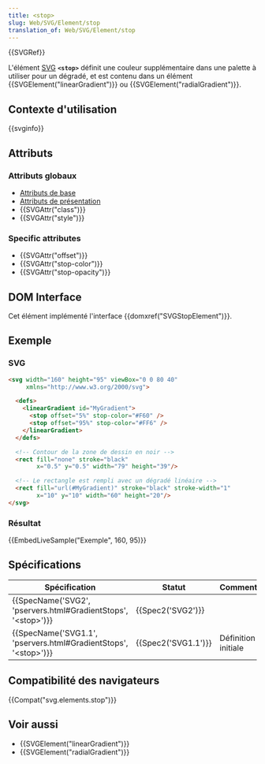 ```yaml
---
title: <stop>
slug: Web/SVG/Element/stop
translation_of: Web/SVG/Element/stop
---
```

{{SVGRef}}

L'élément [SVG](/fr/docs/Web/SVG) **`<stop>`** définit une couleur supplémentaire dans une palette à utiliser pour un dégradé, et est contenu dans un élément {{SVGElement("linearGradient")}} ou {{SVGElement("radialGradient")}}.

## Contexte d'utilisation

{{svginfo}}

## Attributs

### Attributs globaux

- [Attributs de base](/fr/docs/Web/SVG/Attribute#Core_attributes)
- [Attributs de présentation](/fr/docs/Web/SVG/Attribute#Presentation_attributes)
- {{SVGAttr("class")}}
- {{SVGAttr("style")}}

### Specific attributes

- {{SVGAttr("offset")}}
- {{SVGAttr("stop-color")}}
- {{SVGAttr("stop-opacity")}}

## DOM Interface

Cet élément implémenté l'interface {{domxref("SVGStopElement")}}.

## Exemple

### SVG

```html
<svg width="160" height="95" viewBox="0 0 80 40"
     xmlns="http://www.w3.org/2000/svg">

  <defs>
    <linearGradient id="MyGradient">
      <stop offset="5%" stop-color="#F60" />
      <stop offset="95%" stop-color="#FF6" />
    </linearGradient>
  </defs>

  <!-- Contour de la zone de dessin en noir -->
  <rect fill="none" stroke="black"
        x="0.5" y="0.5" width="79" height="39"/>

  <!-- Le rectangle est rempli avec un dégradé linéaire -->
  <rect fill="url(#MyGradient)" stroke="black" stroke-width="1"
        x="10" y="10" width="60" height="20"/>
</svg>
```

### Résultat

{{EmbedLiveSample("Exemple", 160, 95)}}

## Spécifications

| Spécification                                                                                | Statut                   | Commentaire         |
| -------------------------------------------------------------------------------------------- | ------------------------ | ------------------- |
| {{SpecName('SVG2', 'pservers.html#GradientStops', '&lt;stop&gt;')}}     | {{Spec2('SVG2')}} |                     |
| {{SpecName('SVG1.1', 'pservers.html#GradientStops', '&lt;stop&gt;')}} | {{Spec2('SVG1.1')}} | Définition initiale |

## Compatibilité des navigateurs

{{Compat("svg.elements.stop")}}

## Voir aussi

- {{SVGElement("linearGradient")}}
- {{SVGElement("radialGradient")}}
